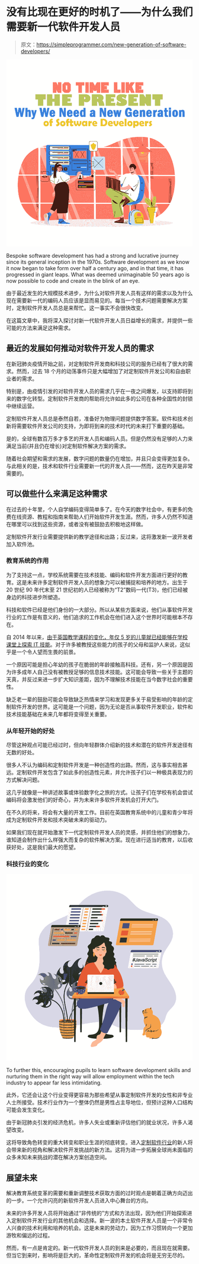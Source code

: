 # 没有比现在更好的时机了——为什么我们需要新一代软件开发人员

> 原文：<https://simpleprogrammer.com/new-generation-of-software-developers/>

![new generation software developers](img/11e21f561a39718d81a037cb96e376ac.png)

Bespoke software development has had a strong and lucrative journey since its general inception in the 1970s. Software development as we know it now began to take form over half a century ago, and in that time, it has progressed in giant leaps. What was deemed unimaginable 50 years ago is now possible to code and create in the blink of an eye.

由于最近发生的大规模技术进步，为什么对软件开发人员有这样的需求以及为什么现在需要新一代的编码人员应该是显而易见的。每当一个技术问题需要解决方案时，定制软件开发人员总是来帮忙。这一事实不会很快改变。

在这篇文章中，我将深入探讨对新一代软件开发人员日益增长的需求，并提供一些可能的方法来满足这种需求。

## 最近的发展如何推动对软件开发人员的需求

在新冠肺炎疫情开始之前，对定制软件开发商和科技公司的服务已经有了很大的需求。然而，过去 18 个月的动荡事件只是大幅增加了对定制软件开发公司和自由职业者的需求。

特别是，由疫情引发的对软件开发人员的需求几乎在一夜之间爆发，以支持即将到来的数字化转型。定制软件开发商的帮助将允许如此多的公司在各种全国性的封锁中继续运营。

定制软件开发人员总是泰然自若，准备好为物理问题提供数字答案。软件和技术创新将需要软件开发公司的支持，为即将到来的技术时代的未来打下重要的基础。

是的，全球有数百万多才多艺的开发人员和编码人员。但是仍然没有足够的人力来满足当前(并且仍在增长)对定制软件解决方案的需求。

随着社会期望和需求的发展，数字问题的数量仍在增加，并且只会变得更加复杂。与此相关的是，技术和软件行业需要新一代的开发人员——然而，这在昨天是非常需要的。

## 可以做些什么来满足这种需求

在过去的十年里，个人自学编码变得简单多了。在今天的数字社会中，有更多的免费在线资源、教程和指南来帮助人们开始软件开发生涯。然而，许多人仍然不知道在哪里可以找到这些资源，或者没有被鼓励去积极地这样做。

定制软件开发行业需要提供新的教学途径和出路；反过来，这将激发新一波开发者加入软件池。

### 教育系统的作用

为了支持这一点，学校系统需要在技术技能、编码和软件开发方面进行更好的教育。这是未来许多定制软件开发人员的想象力可以被捕捉和培养的地方。出生于 20 世纪 90 年代末至 21 世纪初的人已经被称为“T2”数码一代(T3)，他们已经被身边的科技进步所塑造。

科技和软件已经是他们身份的一大部分。所以从某些方面来说，他们从事软件开发行业的工作是有意义的，他们追求的工作机会在他们进入这个世界时可能根本不存在。

自 2014 年以来，[由于英国教学课程的变化，年仅 5 岁的儿童就已经能够在学校课堂上探索 IT 技能](https://www.theguardian.com/technology/2014/sep/04/coding-school-computing-children-programming)。对于许多被教授这些能力的孩子的父母和监护人来说，这似乎是一个令人望而生畏的前景。

一个原因可能是担心年幼的孩子在脆弱的年龄接触高科技。还有，另一个原因是因为许多成年人自己没有被教授足够的信息技术技能。这可能会导致一些关于主题的天真，并反过来进一步扩大知识差距，因为不理解技术技能在当今数字社会的重要性。

缺乏老一辈的鼓励可能会导致缺乏热情来学习和发现更多关于易受影响的年龄的定制软件开发的世界。这可能是一个问题，因为无论是否从事软件开发职业，软件和技术技能基础在未来几年都将变得至关重要。

### 从年轻开始的好处

尽管这种观点可能已经过时，但向年轻群体介绍新的技术和潜在的软件开发途径有无数的好处。

很多人不认为编码和定制软件开发是一种创造性的出路。然而，这与事实相去甚远。定制软件开发包含了如此多的创造性元素，并允许孩子们以一种极具表现力的方式解决问题。

这几乎就像是一种讲述故事或体验数字化之旅的方式。让孩子们在学校有机会尝试编码将会激发他们的好奇心，并为未来许多软件开发机会打开大门。

在不久的将来，将会有大量的开发工作。目前在英国教育系统中的儿童和青少年将成为定制软件开发和技术突破未来的驱动力。

如果我们现在就开始激发下一代定制软件开发人员的灵感，并抓住他们的想象力，谁知道会制作出什么样强大而复杂的软件解决方案。现在进行适当的教育，以后收获好处，这是我们最大的愿望。

### 科技行业的变化

![new generation software developers](img/8bfca038b0dd0a0756d2ff8d6cd60022.png)

To further this, encouraging pupils to learn software development skills and nurturing them in the right way will allow employment within the tech industry to appear far less intimidating.

此外，它还会让这个行业变得更容易为那些希望从事定制软件开发的女性和非专业人士所接受。技术行业作为一个整体仍然是男性占主导地位，但预计这种人口结构可能会发生变化。

由于新冠肺炎引发的经济危机，许多人失业或重新评估他们的就业状况，许多人渴望改变。

这将导致角色转变的重大转变和职业生涯的彻底转变。进入[定制软件行业](https://simpleprogrammer.com/become-a-programmer-myths/)的新人将会带来新的视角和解决软件开发挑战的新方法。这将为进一步拓展全球尚未面临的众多未知未来挑战的潜在解决方案创造空间。

## 展望未来

解决教育系统变革的需要和重新调整技术获取方面的过时观点是朝着正确方向迈出的一步。一个允许闪亮的新软件开发人员进入中心舞台的方向。

未来的许多开发人员将开始通过“非传统的”方式和方法出现，因为他们开始探索进入定制软件开发行业的其他机会和选择。新一波的本土软件开发人员是一个非常令人兴奋的技术利用和培养的机会。这是未来的劳动力，因为工作习惯转向一个更加游牧和偏远的过程。

然而，有一点是肯定的。新一代软件开发人员的到来是必要的，而且现在就需要。但当它到来时，影响将是巨大的，革命性定制软件开发的机会将是无穷无尽的。